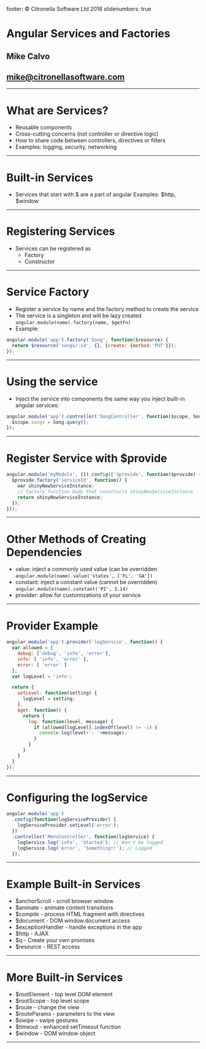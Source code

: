 footer: © Citronella Software Ltd 2016
slidenumbers: true

# Angular Services and Factories

## Mike Calvo

## mike@citronellasoftware.com

---

# What are Services?
- Reusable components
- Cross-cutting concerns (not controller or directive logic)
- How to share code between controllers, directives or filters
- Examples: logging, security, networking

---

# Built-in Services
- Services that start with $ are a part of angular
  Examples: $http, $window

---

# Registering Services
- Services can be registered as
  - Factory
  - Constructor

---

# Service Factory
- Register a service by name and the factory method to create the service
- The service is a singleton and will be lazy created
  `angular.module(name).factory(name, $getFn)`
- Example:

``` javascript
angular.module('app').factory('Song', function($resource) {
  return $resource('songs/:id', {}, {create: {method:'PUT'}});
});
```

---

# Using the service
- Inject the service into components the same way you inject built-in angular services:

``` javascript
angular.module('app').controller('SongController', function($scope, Song) {
  $scope.songs = Song.query();
});
```
---

# Register Service with $provide

``` javascript
angular.module('myModule', []).config(['$provide', function($provide) {
  $provide.factory('serviceId', function() {
    var shinyNewServiceInstance;
    // factory function body that constructs shinyNewServiceInstance
    return shinyNewServiceInstance;
  });
}]);
```

---

# Other Methods of Creating Dependencies
- value: inject a commonly used value (can be overridden
  `angular.module(name).value('states', ['FL', 'GA'])`
- constant: inject a constant value (cannot be overridden)
  `angular.module(name).constant('PI', 3.14)`
- provider: allow for customizations of your service

---

# Provider Example

``` javascript
angular.module('app').provider('logService', function() {
  var allowed = {
    debug: ['debug', 'info', 'error'],
    info: [ 'info', 'error' ],
    error: [ 'error' ]
  };
  var logLevel = 'info';

  return {
    setLevel: function(setting) {
      logLevel = setting;
    },
    $get: function() {
      return {
        log: function(level, message) {
          if (allowed[logLevel].indexOf(level) != -1) {
            console.log(level+': '+message);
          }
        }
      }
    }
  }
});
```

---

# Configuring the logService

``` javascript
angular.module('app')
  .config(function(logServiceProvider) {
    logServiceProvider.setLevel('error');
  })
  .controller('MenuController', function(logService) {
    logService.log('info', 'Started'); // Won't be logged
    logService.log('error', 'Something!!'); // Logged
  });
```

---

# Example Built-in Services

- $anchorScroll - scroll browser window
- $animate - animate content transitions
- $compile - process HTML fragment with directives
- $document - DOM window.document access
- $exceptionHandler - handle exceptions in the app
- $http - AJAX
- $q - Create your own promises
- $resource - REST access

---

# More Built-in Services
- $rootElement - top level DOM element
- $rootScope - top level scope
- $route - change the view
- $routeParams - parameters to the view
- $swipe - swipe gestures
- $timeout - enhanced setTimeout function
- $window - DOM window object

---
